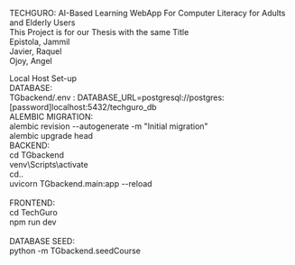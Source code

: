 TECHGURO: AI-Based Learning WebApp For Computer Literacy for Adults and Elderly Users
<br>
This Project is for our Thesis with the same Title
<br>
Epistola, Jammil
<br>
Javier, Raquel
<br>
Ojoy, Angel

Local Host Set-up<br>
DATABASE:<br>
  TGbackend/.env : DATABASE_URL=postgresql://postgres:[password]localhost:5432/techguro_db
  <br>
ALEMBIC MIGRATION:<br>
  alembic revision --autogenerate -m "Initial migration"<br>
  alembic upgrade head<br>
BACKEND:<br>
  cd TGbackend<br>
  venv\Scripts\activate<br>
  cd..<br>
  uvicorn TGbackend.main:app --reload<br>
  <br>
FRONTEND:<br>
  cd TechGuro<br>
  npm run dev<br>
  <br>
DATABASE SEED:<br>
  python -m TGbackend.seedCourse<br>

